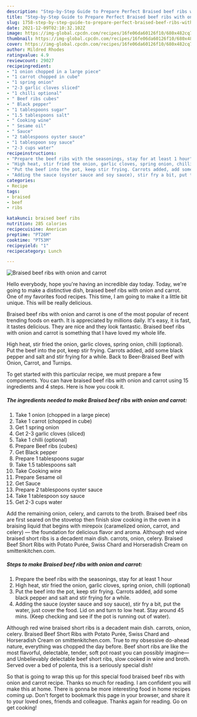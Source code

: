 ```yaml
---
description: "Step-by-Step Guide to Prepare Perfect Braised beef ribs with onion and carrot"
title: "Step-by-Step Guide to Prepare Perfect Braised beef ribs with onion and carrot"
slug: 1758-step-by-step-guide-to-prepare-perfect-braised-beef-ribs-with-onion-and-carrot
date: 2021-12-09T02:10:32.102Z
image: https://img-global.cpcdn.com/recipes/16fe06da60126f10/680x482cq70/braised-beef-ribs-with-onion-and-carrot-recipe-main-photo.jpg
thumbnail: https://img-global.cpcdn.com/recipes/16fe06da60126f10/680x482cq70/braised-beef-ribs-with-onion-and-carrot-recipe-main-photo.jpg
cover: https://img-global.cpcdn.com/recipes/16fe06da60126f10/680x482cq70/braised-beef-ribs-with-onion-and-carrot-recipe-main-photo.jpg
author: Mildred Rhodes
ratingvalue: 4.9
reviewcount: 29027
recipeingredient:
- "1 onion chopped in a large piece"
- "1 carrot chopped in cube"
- "1 spring onion"
- "2-3 garlic cloves sliced"
- "1 chilli optional"
- " Beef ribs cubes"
- " Black pepper"
- "1 tablespoons sugar"
- "1.5 tablespoons salt"
- " Cooking wine"
- " Sesame oil"
- " Sauce"
- "2 tablespoons oyster sauce"
- "1 tablespoon soy sauce"
- "2-3 cups water"
recipeinstructions:
- "Prepare the beef ribs with the seasonings, stay for at least 1 hour"
- "High heat, stir fried the onion, garlic cloves, spring onion, chilli (optional)"
- "Put the beef into the pot, keep stir frying. Carrots added, add some black pepper and salt and stir frying for a while."
- "Adding the sauce (oyster sauce and soy sauce), stir fry a bit, put the water, just cover the food. Lid on and turn to low heat. Stay around 45 mins. (Keep checking and see if the pot is running out of water)."
categories:
- Recipe
tags:
- braised
- beef
- ribs

katakunci: braised beef ribs 
nutrition: 285 calories
recipecuisine: American
preptime: "PT26M"
cooktime: "PT53M"
recipeyield: "1"
recipecategory: Lunch

---
```



![Braised beef ribs with onion and carrot](https://img-global.cpcdn.com/recipes/16fe06da60126f10/680x482cq70/braised-beef-ribs-with-onion-and-carrot-recipe-main-photo.jpg)

Hello everybody, hope you're having an incredible day today. Today, we're going to make a distinctive dish, braised beef ribs with onion and carrot. One of my favorites food recipes. This time, I am going to make it a little bit unique. This will be really delicious.

Braised beef ribs with onion and carrot is one of the most popular of recent trending foods on earth. It is appreciated by millions daily. It's easy, it is fast, it tastes delicious. They are nice and they look fantastic. Braised beef ribs with onion and carrot is something that I have loved my whole life.

High heat, stir fried the onion, garlic cloves, spring onion, chilli (optional). Put the beef into the pot, keep stir frying. Carrots added, add some black pepper and salt and stir frying for a while. Back to Beer-Braised Beef with Onion, Carrot, and Turnips.


To get started with this particular recipe, we must prepare a few components. You can have braised beef ribs with onion and carrot using 15 ingredients and 4 steps. Here is how you cook it.

<!--inarticleads1-->

##### The ingredients needed to make Braised beef ribs with onion and carrot:

1. Take 1 onion (chopped in a large piece)
1. Take 1 carrot (chopped in cube)
1. Get 1 spring onion
1. Get 2-3 garlic cloves (sliced)
1. Take 1 chilli (optional)
1. Prepare  Beef ribs (cubes)
1. Get  Black pepper
1. Prepare 1 tablespoons sugar
1. Take 1.5 tablespoons salt
1. Take  Cooking wine
1. Prepare  Sesame oil
1. Get  Sauce
1. Prepare 2 tablespoons oyster sauce
1. Take 1 tablespoon soy sauce
1. Get 2-3 cups water


Add the remaining onion, celery, and carrots to the broth. Braised beef ribs are first seared on the stovetop then finish slow cooking in the oven in a braising liquid that begins with mirepoix (caramelized onion, carrot, and celery) — the foundation for delicious flavor and aroma. Although red wine braised short ribs is a decadent main dish. carrots, onion, celery. Braised Beef Short Ribs with Potato Purée, Swiss Chard and Horseradish Cream on smittenkitchen.com. 

<!--inarticleads2-->

##### Steps to make Braised beef ribs with onion and carrot:

1. Prepare the beef ribs with the seasonings, stay for at least 1 hour
1. High heat, stir fried the onion, garlic cloves, spring onion, chilli (optional)
1. Put the beef into the pot, keep stir frying. Carrots added, add some black pepper and salt and stir frying for a while.
1. Adding the sauce (oyster sauce and soy sauce), stir fry a bit, put the water, just cover the food. Lid on and turn to low heat. Stay around 45 mins. (Keep checking and see if the pot is running out of water).


Although red wine braised short ribs is a decadent main dish. carrots, onion, celery. Braised Beef Short Ribs with Potato Purée, Swiss Chard and Horseradish Cream on smittenkitchen.com. True to my obsessive do-ahead nature, everything was chopped the day before. Beef short ribs are like the most flavorful, delectable, tender, soft pot roast you can possibly imagine—and Unbelievably delectable beef short ribs, slow cooked in wine and broth. Served over a bed of polenta, this is a seriously special dish! 

So that is going to wrap this up for this special food braised beef ribs with onion and carrot recipe. Thanks so much for reading. I am confident you will make this at home. There is gonna be more interesting food in home recipes coming up. Don't forget to bookmark this page in your browser, and share it to your loved ones, friends and colleague. Thanks again for reading. Go on get cooking!
